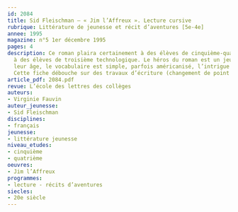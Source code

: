 ```yaml
---
id: 2084
title: Sid Fleischman – « Jim l’Affreux ». Lecture cursive 
rubrique: Littérature de jeunesse et récit d’aventures [5e-4e]
annee: 1995
magazine: n°5 1er décembre 1995
pages: 4
description: Ce roman plaira certainement à des élèves de cinquième-quatrième, voire
  à des élèves de troisième technologique. Le héros du roman est un jeune garçon de
  leur âge, le vocabulaire est simple, parfois américanisé, l’intrigue bien menée.
  Cette fiche débouche sur des travaux d’écriture (changement de point de vue).
article_pdf: 2084.pdf
revue: L’école des lettres des collèges
auteurs:
- Virginie Fauvin
auteur_jeunesse:
- Sid Fleischman
disciplines:
- français
jeunesse:
- littérature jeunesse
niveau_etudes:
- cinquième
- quatrième
oeuvres:
- Jim l’Affreux
programmes:
- lecture - récits d’aventures
siecles:
- 20e siècle
---
```

